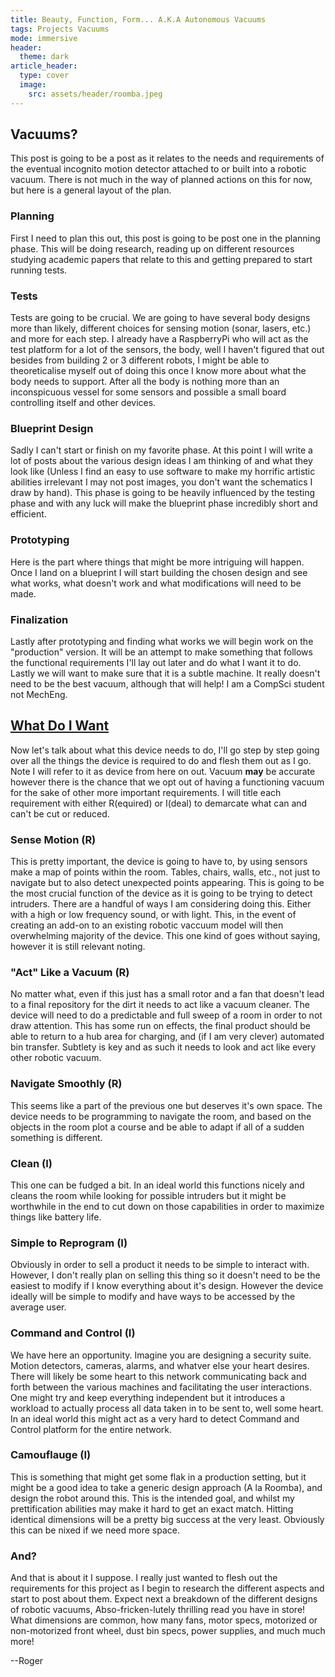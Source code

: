 ```yaml
---
title: Beauty, Function, Form... A.K.A Autonomous Vacuums
tags: Projects Vacuums
mode: immersive
header:
  theme: dark
article_header:
  type: cover
  image:
    src: assets/header/roomba.jpeg
---
```


## Vacuums?

This post is going to be a post as it relates to the needs and requirements of the eventual incognito motion detector attached to or built into a robotic vacuum. There is not much in the way of planned actions on this for now, but here is a general layout of the plan.

### Planning

First I need to plan this out, this post is going to be post one in the planning phase. This will be doing research, reading up on different resources studying academic papers that relate to this and getting prepared to start running tests.

### Tests

Tests are going to be crucial. We are going to have several body designs more than likely, different choices for sensing motion (sonar, lasers, etc.) and more for each step. I already have a RaspberryPi who will act as the test platform for a lot of the sensors, the body, well I haven't figured that out besides from building 2 or 3 different robots, I might be able to theoreticalise myself out of doing this once I know more about what the body needs to support. After all the body is nothing more than an inconspicuous vessel for some sensors and possible a small board controlling itself and other devices.

### Blueprint Design

Sadly I can't start or finish on my favorite phase. At this point I will write a lot of posts about the various design ideas I am thinking of and what they look like (Unless I find an easy to use software to make my horrific artistic abilities irrelevant I may not post images, you don't want the schematics I draw by hand). This phase is going to be heavily influenced by the testing phase and with any luck will make the blueprint phase incredibly short and efficient.

### Prototyping

Here is the part where things that might be more intriguing will happen. Once I land on a blueprint I will start building the chosen design and see what works, what doesn't work and what modifications will need to be made.

### Finalization

Lastly after prototyping and finding what works we will begin work on the "production" version. It will be an attempt to make something that follows the functional requirements I'll lay out later and do what I want it to do. Lastly we will want to make sure that it is a subtle machine. It really doesn't need to be the best vacuum, although that will help! I am a CompSci student not MechEng.

## [What Do I Want](https://www.youtube.com/watch?v=gJLIiF15wjQ)

Now let's talk about what this device needs to do, I'll go step by step going over all the things the device is required to do and flesh them out as I go. Note I will refer to it as device from here on out. Vacuum __may__ be accurate however there is the chance that we opt out of having a functioning vacuum for the sake of other more important requirements. I will title each requirement with either R(equired) or I(deal) to demarcate what can and can't be cut or reduced.

### Sense Motion (R)

This is pretty important, the device is going to have to, by using sensors make a map of points within the room. Tables, chairs, walls, etc., not just to navigate but to also detect unexpected points appearing. This is going to be the most crucial function of the device as it is going to be trying to detect intruders. There are a handful of ways I am considering doing this. Either with a high or low frequency sound, or with light. This, in the event of creating an add-on to an existing robotic vaccuum model will then overwhelming majority of the device. This one kind of goes without saying, however it is still relevant noting.

### "Act" Like a Vacuum (R)

No matter what, even if this just has a small rotor and a fan that doesn't lead to a final repository for the dirt it needs to act like a vacuum cleaner. The device will need to do a predictable and full sweep of a room in order to not draw attention. This has some run on effects, the final product should be able to return to a hub area for charging, and (if I am very clever) automated bin transfer. Subtlety is key and as such it needs to look and act like every other robotic vacuum.

### Navigate Smoothly (R)

This seems like a part of the previous one but deserves it's own space. The device needs to be programming to navigate the room, and based on the objects in the room plot a course and be able to adapt if all of a sudden something is different.

### Clean (I)

This one can be fudged a bit. In an ideal world this functions nicely and cleans the room while looking for possible intruders but it might be worthwhile in the end to cut down on those capabilities in order to maximize things like battery life.

### Simple to Reprogram (I)

Obviously in order to sell a product it needs to be simple to interact with. However, I don't really plan on selling this thing so it doesn't need to be the easiest to modify if I know everything about it's design. However the device ideally will be simple to modify and have ways to be accessed by the average user.

### Command and Control (I)

We have here an opportunity. Imagine you are designing a security suite. Motion detectors, cameras, alarms, and whatver else your heart desires. There will likely be some heart to this network communicating back and forth between the various machines and facilitating the user interactions. One might try and keep everything independent but it introduces a workload to actually process all data taken in to be sent to, well some heart. In an ideal world this might act as a very hard to detect Command and Control platform for the entire network.

### Camouflauge (I)

This is something that might get some flak in a production setting, but it might be a good idea to take a generic design approach (A la Roomba), and design the robot around this. This is the intended goal, and whilst my prettification abilities may make it hard to get an exact match. Hitting identical dimensions will be a pretty big success at the very least. Obviously this can be nixed if we need more space.

### And?

And that is about it I suppose. I really just wanted to flesh out the requirements for this project as I begin to research the different aspects and start to post about them. Expect next a breakdown of the different designs of robotic vacuums, Abso-fricken-lutely thrilling read you have in store! What dimensions are common, how many fans, motor specs, motorized or non-motorized front wheel, dust bin specs, power supplies, and much much more!

--Roger
